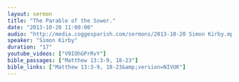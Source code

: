 ```yaml
---
layout: sermon
title: "The Parable of the Sower."
date: "2013-10-20 11:00:00"
audio: "http://media.coggesparish.com/sermons/2013-10-20 Simon Kirby.mp3"
speaker: "Simon Kirby"
duration: "17"
youtube_videos: ["V9IOhGPrRvY"]
bible_passages: ["Matthew 13:3-9, 18-23"]
bible_links: ["Matthew 13:3-9, 18-23&amp;version=NIVUK"]
---
```

